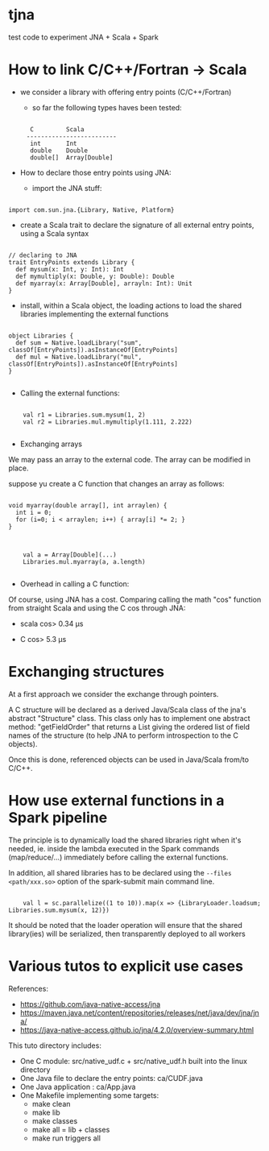 # tjna

test code to experiment JNA + Scala + Spark

How to link C/C++/Fortran -> Scala
==================================

- we consider a library with offering entry points (C/C++/Fortran)

  - so far the following types haves been tested:

```

      C         Scala
     -------------------------
      int       Int
      double    Double
      double[]  Array[Double]

```

- How to declare those entry points using JNA:

  - import the JNA stuff:

```

import com.sun.jna.{Library, Native, Platform}

```

  - create a Scala trait to declare the signature of all external entry points, using a Scala syntax

```

// declaring to JNA
trait EntryPoints extends Library {
  def mysum(x: Int, y: Int): Int
  def mymultiply(x: Double, y: Double): Double
  def myarray(x: Array[Double], arrayln: Int): Unit
}

```

  - install, within a Scala object, the loading actions to load the shared libraries implementing the external functions

```

object Libraries {
  def sum = Native.loadLibrary("sum", classOf[EntryPoints]).asInstanceOf[EntryPoints]
  def mul = Native.loadLibrary("mul", classOf[EntryPoints]).asInstanceOf[EntryPoints]
}


```

- Calling the external functions:

```

    val r1 = Libraries.sum.mysum(1, 2)
    val r2 = Libraries.mul.mymultiply(1.111, 2.222)


```

- Exchanging arrays

We may pass an array to the external code. The array can be modified in place.

suppose yu create a C function that changes an array as follows:

```

void myarray(double array[], int arraylen) {
  int i = 0;
  for (i=0; i < arraylen; i++) { array[i] *= 2; }
}


```


```

    val a = Array[Double](...)
    Libraries.mul.myarray(a, a.length)


```

- Overhead in calling a C function:

Of course, using JNA has a cost. Comparing calling the math "cos" function from straight Scala and using the C cos through JNA:

  - scala cos> 0.34 µs

  - C cos> 5.3 µs

Exchanging structures
=====================

At a first approach we consider the exchange through pointers.

A C structure will be declared as a derived Java/Scala class of the jna's abstract "Structure" class.
This class only has to implement one abstract method: "getFieldOrder" that returns a List<String> giving
the ordered list of field names of the structure (to help JNA to perform introspection to the C objects).

Once this is done, referenced objects can be used in Java/Scala from/to C/C++.



How use external functions in a Spark pipeline
==============================================

The principle is to dynamically load the shared libraries right when it's needed, ie. inside the lambda executed
in the Spark commands (map/reduce/...) immediately before calling the external functions.

In addition, all shared libraries has to be declared using the `--files <path/xxx.so>` option of the spark-submit
main command line.

```

    val l = sc.parallelize((1 to 10)).map(x => {LibraryLoader.loadsum; Libraries.sum.mysum(x, 12)})

```

It should be noted that the loader operation will ensure that the shared library(ies) will be serialized, then
transparently deployed to all workers

Various tutos to explicit use cases
===================================

References:

- https://github.com/java-native-access/jna
- https://maven.java.net/content/repositories/releases/net/java/dev/jna/jna/
- https://java-native-access.github.io/jna/4.2.0/overview-summary.html 


This tuto directory includes:

- One C module: src/native_udf.c + src/native_udf.h built into the linux directory
- One Java file to declare the entry points: ca/CUDF.java
- One Java application : ca/App.java
- One Makefile implementing some targets:
    + make clean
    + make lib
    + make classes
    + make all = lib + classes
    + make run triggers all

